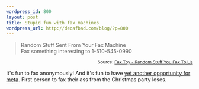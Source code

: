 ```yaml
--- 
wordpress_id: 800
layout: post
title: Stupid fun with fax machines
wordpress_url: http://decafbad.com/blog/?p=800
---
```

<blockquote cite="http://faxtoy.net/">Random Stuff Sent From Your Fax Machine<br />Fax something interesting to 1-510-545-0990</blockquote>
<small style="text-align:right; display:block">Source: <a href="http://faxtoy.net/">Fax Toy - Random Stuff You Fax To Us</a></small>

It's fun to fax anonymously!  And it's fun to have [yet another opportunity for meta][meta].  First person to fax their ass from the Christmas party loses.

<!-- tags: fax fun nifty hacks -->

[meta]: http://faxtoy.net/page/fax-iBwDqh
